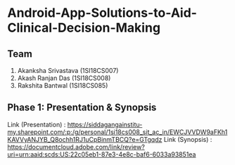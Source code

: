 # Android-App-Solutions-to-Aid-Clinical-Decision-Making

## Team
1. Akanksha Srivastava (1SI18CS007)
2. Akash Ranjan Das	   (1SI18CS008)
3. Rakshita Bantwal	   (1SI18CS085)

## Phase 1: Presentation & Synopsis
Link (Presentation) : https://siddagangainstitu-my.sharepoint.com/:p:/g/personal/1si18cs008_sit_ac_in/EWCJVVDW9aFKh1KAVVyANJYB_Q8ochh1RJ1uCpBinmTBCQ?e=GTgqdz
Link (Synopsis)     : https://documentcloud.adobe.com/link/review?uri=urn:aaid:scds:US:22c05eb1-87e3-4e8c-baf6-6033a93851ea
